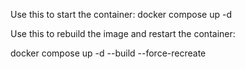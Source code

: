 
Use this to start the container:
docker compose up -d

Use this to rebuild the image and restart the container:

docker compose up -d --build --force-recreate